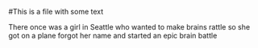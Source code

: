 #This is a file with some text

There once was a girl in Seattle
who wanted to make brains rattle
so she got on a plane
forgot her name
and started an epic brain battle
